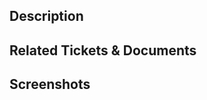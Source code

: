 ## Description
<!-- 
Required, DO NOT leave this blank!
This PR adds/removes/updates/fixes the feature/bug. 
-->

## Related Tickets & Documents
<!-- Link any issues this fixes -->

## Screenshots
<!-- Any visual changes require screenshots -->
